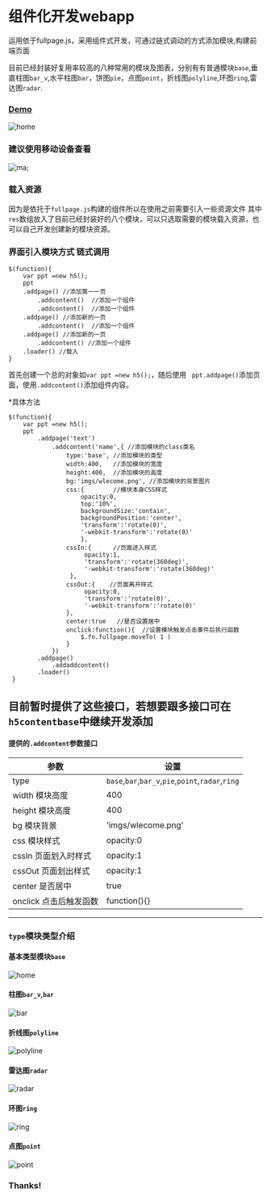 # 组件化开发webapp

运用依于fullpage.js，采用组件式开发，可通过链式调动的方式添加模块,构建前端页面

目前已经封装好复用率较高的八种常用的模块及图表，分别有有普通模块`base`,垂直柱图`bar_v`,水平柱图`bar`，饼图`pie`，点图`point`，折线图`polyline`,环图`ring`,雷达图`radar`.

### [Demo]( http://find_wisdom.coding.me/webapp)

![home](http://oe9d5k8dj.bkt.clouddn.com/home.png)


### 建议使用移动设备查看

![ma](http://oe9d5k8dj.bkt.clouddn.com/erweima.png);

### 载入资源
因为是依托于`fullpage.js`构建的组件所以在使用之前需要引入一些资源文件
    <script type="text/javascript" src="js/lib/jquery.js"></script>
    <script type="text/javascript" src="js/lib/jquery.fullPage.js"></script>
    <script type="text/javascript" src="js/H5.js"></script>
    <script type="text/javascript" src="js/H5_loading.js"></script>
    <link rel="stylesheet" href="css/reset.css">
    <link rel="stylesheet" href="css/H5.css">
    <link rel="stylesheet" href="css/H5_loading.css">
    <script>
        var res=['base','bar','bar_v','point','polyline','radar','ring','pie'];//自己封装的组件
        var html=[];
        for(var s in res){
             html.push('<script type="text/javascript" src="js/h5content'+res[s]+'.js"><\/script>');
             html.push('<link rel="stylesheet" href="css/h5content'+res[s]+'.css">');
        }
        document.write(html.join(''));
    </script>
其中`res`数组放入了目前已经封装好的八个模块，可以只选取需要的模块载入资源，也可以自己开发创建新的模块资源。

### 界面引入模块方式 链式调用
    $(function){
        var ppt =new h5();
        ppt
        .addpage() //添加第一一页
            .addcontent()  //添加一个组件
            .addcontent()  //添加一个组件
        .addpage() //添加新的一页
            .addcontent()  //添加一个组件
        .addpage() //添加新的一页
            .addcontent() //添加一个组件
        .loader() //载入
    }

首先创建一个总的对象如`var ppt =new h5();`，随后使用 ` ppt.addpage()`添加页面，使用`.addcontent()`添加组件内容。

*具体方法

    $(function){
        var ppt =new h5();
        ppt
            .addpage('text')
                .addcontent('name',{ //添加模块的class类名
                    type:'base', //添加模块的类型
                    width:400,   //添加模块的宽度
                    height:400,  //添加模块的高度
                    bg:'imgs/wlecome.png', //添加模块的背景图片
                    css:{        //模块本身CSS样式
                        opacity:0,
                        top:'10%',
                        backgroundSize:'contain',
                        backgroundPosition:'center',
                        'transform':'rotate(0)',
                        '-webkit-transform':'rotate(0)'
                        },
                    cssIn:{      //页面进入样式
                         opacity:1,
                         'transform':'rotate(360deg)',
                         '-webkit-transform':'rotate(360deg)'
                     },
                    cssOut:{    //页面离开样式
                         opacity:0,
                         'transform':'rotate(0)',
                         '-webkit-transform':'rotate(0)'
                    },
                    center:true   //是否设置居中
                    onclick:function(){  //设置模块触发点击事件后执行函数
                        $.fn.fullpage.moveTo( 1 )
                    }
                })
            .addpage()
                .addaddcontent()
            .loader()
     }

目前暂时提供了这些接口，若想要跟多接口可在`h5contentbase`中继续开发添加
---
#### 提供的`.addcontent`参数接口

| 参数             | 设置                                             |
 ----------------- | ------------------------------------------------ |
| type             | `base`,`bar`,`bar_v`,`pie`,`point`,`radar`,`ring`|
| width 模块高度           |    400         |
| height 模块高度          | 400  |
| bg 模块背景              | 'imgs/wlecome.png' |
| css 模块样式             | opacity:0 |
| cssIn 页面划入时样式           | opacity:1 |
| cssOut 页面划出样式          | opacity:1 |
| center 是否居中          | true |
| onclick 点击后触发函数          | function(){} |

---
### `type`模块类型介绍

#### 基本类型模块`base`

![home](http://oe9d5k8dj.bkt.clouddn.com/home.png)

#### 柱图`bar_v`,`bar`

![bar](http://oe9d5k8dj.bkt.clouddn.com/bar_v.png)

#### 折线图`polyline`

![polyline](http://oe9d5k8dj.bkt.clouddn.com/polyline.png)

#### 雷达图`radar`

![radar](http://oe9d5k8dj.bkt.clouddn.com/radar.png)

#### 环图`ring`

![ring](http://oe9d5k8dj.bkt.clouddn.com/ring.png)

#### 点图`point`

![point](http://oe9d5k8dj.bkt.clouddn.com/point.png)

### Thanks!
